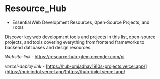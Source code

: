 # Resource_Hub

- Essential Web Development Resources, Open-Source Projects, and Tools

Discover key web development tools and projects in this list, open-source projects, and tools covering everything from frontend frameworks to backend databases and design resources.

 
*Website-link* - https://resource-hub-gtem.onrender.com/pi

*vercel-deploy link* - [https://hub-omjadhav1910s-projects.vercel.app/](https://hub-indol.vercel.app/)https://hub-indol.vercel.app/

 
